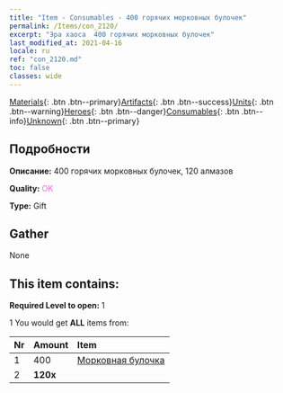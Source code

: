 ```yaml
---
title: "Item - Consumables - 400 горячих морковных булочек"
permalink: /Items/con_2120/
excerpt: "Эра хаоса  400 горячих морковных булочек"
last_modified_at: 2021-04-16
locale: ru
ref: "con_2120.md"
toc: false
classes: wide
---
```

 [Materials](/ru/Items/){: .btn .btn--primary}[Artifacts](/ru/Items/Artifacts/){: .btn .btn--success}[Units](/ru/Items/Units/){: .btn .btn--warning}[Heroes](/ru/Items/Heroes/){: .btn .btn--danger}[Consumables](/ru/Items/Consumables/){: .btn .btn--info}[Unknown](/ru/Items/Unknown/){: .btn .btn--primary}

## Подробности
 **Описание:** 400 горячих морковных булочек, 120 алмазов

 **Quality:** <span style="color: #DA70D6">OK</span>

 **Type:** Gift

## Gather

  None

## This item contains:

 **Required Level to open:** 1

 1 You would get **ALL** items  from:

  | Nr | Amount |     Item    |
  |:---|:-------|:------------|
  | 1 | 400 | [Морковная булочка](/ru/Items/con_2119/) |  | 
  | 2 |  **120x** | <i class="fas fa-gem"/> |  | 
